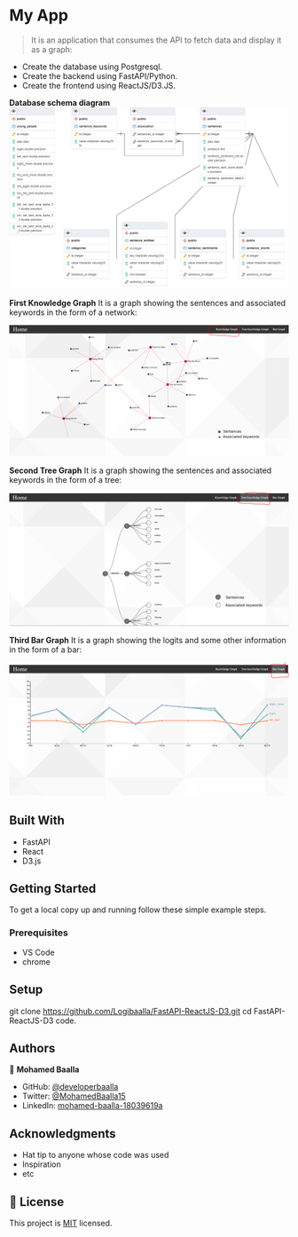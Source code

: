 # My App

> It is an application that consumes the API to fetch data and display it as a graph:
- Create the database using Postgresql.
- Create the backend using FastAPI/Python.
- Create the frontend using ReactJS/D3.JS.

**Database schema diagram**
![Database schema diagram](attachments/database.png)

**First Knowledge Graph**
It is a graph showing the sentences and associated keywords in the form of a network:

![knowledge graph](attachments/Graph1.PNG)

**Second Tree Graph**
It is a graph showing the sentences and associated keywords in the form of a tree:

![Tree graph](attachments/Graph2.PNG)

**Third Bar Graph**
It is a graph showing the logits and some other information in the form of a bar:

![Bar graph](attachments/Graph3.PNG)


## Built With

- FastAPI
- React
- D3.js

## Getting Started

To get a local copy up and running follow these simple example steps.

### Prerequisites
- VS Code
- chrome

## Setup
git clone https://github.com/Logibaalla/FastAPI-ReactJS-D3.git
cd FastAPI-ReactJS-D3
code.

## Authors

👤 **Mohamed Baalla**

- GitHub: [@developerbaalla](https://github.com/developerbaalla)
- Twitter: [@MohamedBaalla15](https://twitter.com/MohamedBaalla15)
- LinkedIn: [mohamed-baalla-18039619a](https://linkedin.com/in/mohamed-baalla-18039619a)



## Acknowledgments

- Hat tip to anyone whose code was used
- Inspiration
- etc

## 📝 License

This project is [MIT](./MIT.md) licensed.
